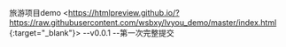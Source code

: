 旅游项目demo
<https://htmlpreview.github.io/?https://raw.githubusercontent.com/wsbxy/lvyou_demo/master/index.html {:target="_blank"}>
--v0.0.1
--第一次完整提交